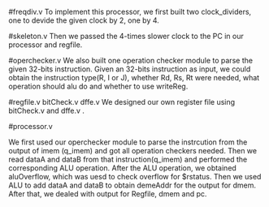 #freqdiv.v
To implement this processor, we first built two clock_dividers, one to devide the given clock by 2, one by 4.

#skeleton.v
Then we passed the 4-times slower clock to the PC in our processor and regfile.

#operchecker.v
We also built one operation checker module to parse the given 32-bits instruction.
Given an 32-bits instruction as input, we could obtain the instruction type(R, I or J), whether Rd, Rs, Rt were needed, what operation should alu do and whether to use writeReg.

#regfile.v  bitCheck.v dffe.v
We designed our own register file using bitCheck.v and dffe.v .

#processor.v

We first used our operchecker module to parse the instrcution from the output of imem (q_imem) and got all operation checkers needed. Then we read dataA and dataB from that instruction(q_imem) and performed the corresponding ALU operation. After the ALU operation, we obtained aluOverflow, which was uesd to check overflow for $rstatus. Then we used ALU to add dataA and dataB to obtain demeAddr for the output for dmem. After that, we dealed with output for Regfile, dmem and pc.

